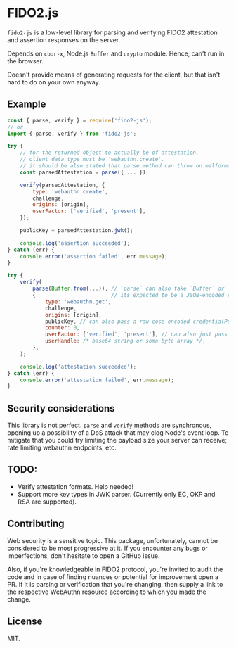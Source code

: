 # FIDO2.js

`fido2-js` is a low-level library for parsing and verifying FIDO2 attestation and assertion responses on the server.

Depends on `cbor-x`, Node.js `Buffer` and `crypto` module. Hence, can't run in the browser.

Doesn't provide means of generating requests for the client, but that isn't hard to do on your own anyway.

## Example

```js
const { parse, verify } = require('fido2-js');
// or
import { parse, verify } from 'fido2-js';

try {
    // for the returned object to actually be of attestation,
    // client data type must be 'webauthn.create'.
    // it should be also stated that parse method can throw on malformed input
    const parsedAttestation = parse({ ... });

    verify(parsedAttestation, {
        type: 'webauthn.create',
        challenge,
        origins: [origin],
        userFactor: ['verified', 'present'],
    });

    publicKey = parsedAttestation.jwk();

    console.log('assertion succeeded');
} catch (err) {
    console.error('assertion failed', err.message);
}

try {
    verify(
        parse(Buffer.from(...)), // `parse` can also take `Buffer` or `string` as input.
        {                        // its expected to be a JSON-encoded sequence
            type: 'webauthn.get',
            challenge,
            origins: [origin],
            publicKey, // can also pass a raw cose-encoded credentialPublicKey or anything that would usually go in node:crypto.verify
            counter: 0,
            userFactor: ['verified', 'present'], // can also just pass 'either'
            userHandle: /* base64 string or some byte array */,
        },
    );

    console.log('attestation succeeded');
} catch (err) {
    console.error('attestation failed', err.message);
}
```

## Security considerations

This library is not perfect. `parse` and `verify` methods are synchronous,
opening up a possibility of a DoS attack that may clog Node's event loop.
To mitigate that you could try limiting the payload size your server can receive;
rate limiting webauthn endpoints, etc.

## TODO:
- Verify attestation formats. Help needed!
- Support more key types in JWK parser. (Currently only EC, OKP and RSA are supported).

## Contributing

Web security is a sensitive topic. This package, unfortunately, cannot be considered
to be most progressive at it. If you encounter any bugs or imperfections, don't hesitate to open a GitHub issue.

Also, if you're knowledgeable in FIDO2 protocol, you're invited to audit the code and in case of finding
nuances or potential for improvement open a PR. If it is parsing or verification that you're changing,
then supply a link to the respective WebAuthn resource according to which you made the change.

## License

MIT.
